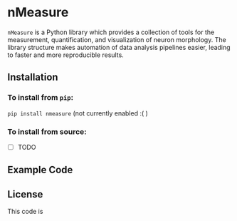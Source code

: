 # nMeasure
`nMeasure` is a Python library which provides a collection of tools for the measurement, quantification, and visualization of neuron morphology. The library structure makes automation of data analysis pipelines easier, leading to faster and more reproducible results.

## Installation

### To install from `pip`:

`pip install nmeasure` (not currently enabled :( )

### To install from source:

- [ ] TODO

## Example Code

## License

This code is 
